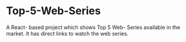 # Top-5-Web-Series
A React- based project which shows Top 5 Web- Series available  in the market. It has direct links to watch the web series.
